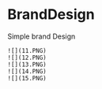 # BrandDesign

Simple brand Design

```
![](11.PNG)
![](12.PNG)
![](13.PNG)
![](14.PNG)
![](15.PNG)

```
